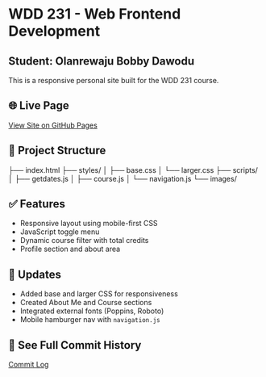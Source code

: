 # WDD 231 - Web Frontend Development

## Student: Olanrewaju Bobby Dawodu

This is a responsive personal site built for the WDD 231 course.

## 🌐 Live Page

[View Site on GitHub Pages](https://your-username.github.io/olanrewaju-bobby-dawodu/)

## 📁 Project Structure

├── index.html
├── styles/
│ ├── base.css
│ └── larger.css
├── scripts/
│ ├── getdates.js
│ ├── course.js
│ └── navigation.js
└── images/


## ✅ Features

- Responsive layout using mobile-first CSS
- JavaScript toggle menu
- Dynamic course filter with total credits
- Profile section and about area

## 📅 Updates

- Added base and larger CSS for responsiveness
- Created About Me and Course sections
- Integrated external fonts (Poppins, Roboto)
- Mobile hamburger nav with `navigation.js`

## 🔄 See Full Commit History

[Commit Log](https://github.com/YOUR-USERNAME/olanrewaju-bobby-dawodu/commits/main)
